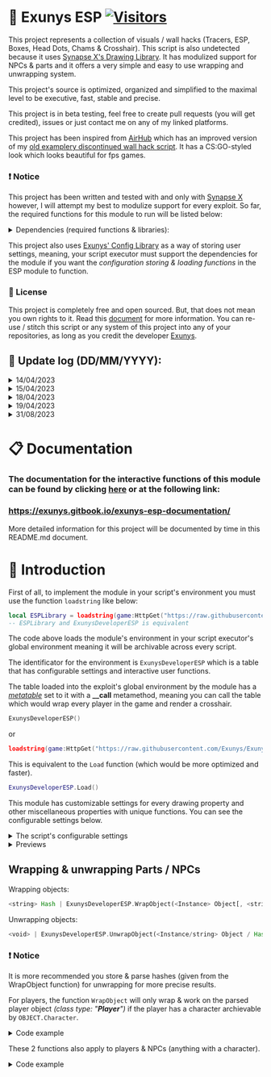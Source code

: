 # 🌌 Exunys ESP [![Visitors](https://visitor-badge.laobi.icu/badge?page_id=Exunys.Exunys-ESP)](https://exunys.gitbook.io/exunys-esp-documentation)

This project represents a collection of visuals / wall hacks (Tracers, ESP, Boxes, Head Dots, Chams & Crosshair). This script is also undetected because it uses [Synapse X's Drawing Library](https://docs.synapse.to/docs/reference/drawing_lib.html). It has modulized support for NPCs & parts and it offers a very simple and easy to use wrapping and unwrapping system.

This project's source is optimized, organized and simplified to the maximal level to be executive, fast, stable and precise.

This project is in beta testing, feel free to create pull requests (you will get credited), issues or just contact me on any of my linked platforms.

This project has been inspired from [AirHub](https://github.com/Exunys/AirHub) which has an improved version of my [old examplery discontinued wall hack script](https://github.com/Exunys/Wall-Hack). It has a CS:GO-styled look which looks beautiful for fps games.

### ❗ Notice
This project has been written and tested with and only with [Synapse X](https://x.synapse.to) however, I will attempt my best to modulize support for every exploit. So far, the required functions for this module to run will be listed below:

<details> <summary> Dependencies (required functions & libraries): </summary>

- Libraries:
    - **Drawing**
        - Drawing.new *(function)*
        - Drawing.Fonts *(table)*
    - **debug**
        - debug.getupvalue *(function)*

- Functions:
    - **getgenv**
    - **getrawmetatable**
    - **gethiddenproperty**
</details>

This project also uses [Exunys' Config Library](https://github.com/Exunys/Config-Library) as a way of storing user settings, meaning, your script executor must support the dependencies for the module if you want the *configuration storing & loading functions* in the ESP module to function.

### 📜 License
This project is completely free and open sourced. But, that does not mean you own rights to it. Read this [document](https://github.com/Exunys/Exunys-ESP/blob/main/LICENSE) for more information.
You can re-use / stitch this script or any system of this project into any of your repositories, as long as you credit the developer [Exunys](https://github.com/Exunys).

## 📑 Update log (DD/MM/YYYY): 

<details> <summary> 14/04/2023 </summary>

- [**v1.0b**] First (BETA) release </details> <details> <summary> 15/04/2023 </summary>
- [**v1.0.3b**] Optimizations, bug fixes, silenced errors </details> <details> <summary> 18/04/2023 </summary>
- [**v1.0.8b**] Optimizations & bug fixes, added distance parameter for wrapping </details> <details> <summary> 19/04/2023 </summary>
- [**v1.1.1b**] Optimizations, bug fixes, improved `Restart` interactive method, added new core function for getting the local users's positions and more... </details> <details> <summary> 31/08/2023 </summary>
- [**v1.1.3b**] Added a variable that changes the teammates' visuals' color to differ from the enemies (team color) and made the script return the environment </details>

# 📋 Documentation

### The documentation for the interactive functions of this module can be found by clicking [here](https://exunys.gitbook.io/exunys-esp-documentation/) or at the following link:
### https://exunys.gitbook.io/exunys-esp-documentation/

More detailed information for this project will be documented by time in this README.md document.

# 👋 Introduction

First of all, to implement the module in your script's environment you must use the function `loadstring` like below:
```lua
local ESPLibrary = loadstring(game:HttpGet("https://raw.githubusercontent.com/Exunys/Exunys-ESP/main/src/ESP.lua"))()
-- ESPLibrary and ExunysDeveloperESP is equivalent
```
The code above loads the module's environment in your script executor's global environment meaning it will be archivable across every script.

The identificator for the environment is `ExunysDeveloperESP` which is a table that has configurable settings and interactive user functions.

The table loaded into the exploit's global environment by the module has a [*metatable*](https://create.roblox.com/docs/scripting/luau/metatables) set to it with a **__call** metamethod, meaning you can call the table which would wrap every player in the game and render a crosshair.
```lua
ExunysDeveloperESP()
```
or
```lua
loadstring(game:HttpGet("https://raw.githubusercontent.com/Exunys/Exunys-ESP/main/src/ESP.lua"))()()
```
This is equivalent to the `Load` function (which would be more optimized and faster).
```lua
ExunysDeveloperESP.Load()
```

This module has customizable settings for every drawing property and other miscellaneous properties with unique functions. You can see the configurable settings below.

<details> <summary> The script's configurable settings </summary>

```lua
getgenv().ExunysDeveloperESP = {
	DeveloperSettings = {
		Path = "Exunys Developer/Exunys ESP/Configuration.cfg",
		UnwrapOnCharacterAbsence = false,
		UpdateMode = "RenderStepped",
		TeamCheckOption = "TeamColor",
		RainbowSpeed = 1, -- Bigger = Slower
		WidthBoundary = 1.5 -- Smaller Value = Bigger Width
	},

	Settings = {
		Enabled = true,
		PartsOnly = false,
		TeamCheck = false,
		AliveCheck = true,
		LoadConfigOnLaunch = true,
		EnableTeamColors = false,
		TeamColor = Color3.fromRGB(170, 170, 255)
	},

	Properties = {
		ESP = {
			Enabled = true,
			RainbowColor = false,
			RainbowOutlineColor = false,
			Offset = 10,

			Color = Color3.fromRGB(255, 255, 255),
			Transparency = 1,
			Size = 14,
			Font = DrawingFonts.System, -- UI, System, Plex, Monospace

			OutlineColor = Color3.fromRGB(0, 0, 0),
			Outline = true,

			DisplayDistance = true,
			DisplayHealth = false,
			DisplayName = false,
			DisplayDisplayName = true,
			DisplayTool = true
		},

		Tracer = {
			Enabled = true,
			RainbowColor = false,
			RainbowOutlineColor = false,
			Position = 1, -- 1 = Bottom; 2 = Center; 3 = Mouse

			Transparency = 1,
			Thickness = 1,
			Color = Color3.fromRGB(255, 255, 255),

			Outline = true,
			OutlineColor = Color3.fromRGB(0, 0, 0)
		},

		HeadDot = {
			Enabled = true,
			RainbowColor = false,
			RainbowOutlineColor = false,

			Color = Color3.fromRGB(255, 255, 255),
			Transparency = 1,
			Thickness = 1,
			NumSides = 30,
			Filled = false,

			OutlineColor = Color3.fromRGB(0, 0, 0),
			Outline = true
		},

		Box = {
			Enabled = true,
			RainbowColor = false,
			RainbowOutlineColor = false,

			Color = Color3.fromRGB(255, 255, 255),
			Transparency = 1,
			Thickness = 1,
			Filled = false,

			OutlineColor = Color3.fromRGB(0, 0, 0),
			Outline = true
		},

		HealthBar = {
			Enabled = true,
			RainbowOutlineColor = false,
			Offset = 4,
			Blue = 100,
			Position = 3, -- 1 = Top; 2 = Bottom; 3 = Left; 4 = Right

			Thickness = 1,
			Transparency = 1,

			OutlineColor = Color3.fromRGB(0, 0, 0),
			Outline = true
		},

		Chams = {
			Enabled = false, -- Keep disabled, broken, WIP...
			RainbowColor = false,

			Color = Color3.fromRGB(255, 255, 255),
			Transparency = 0.2,
			Thickness = 1,
			Filled = true
		},

		Crosshair = {
			Enabled = true,
			RainbowColor = false,
			RainbowOutlineColor = false,
			TStyled = false,
			Position = 1, -- 1 = Mouse; 2 = Center

			Size = 12,
			GapSize = 6,
			Rotation = 0,

			Rotate = false,
			RotateClockwise = true,
			RotationSpeed = 5,

			PulseGap = false,
			PulsingStep = 10,
			PulsingSpeed = 5,
			PulsingBounds = {4, 8}, -- {...}[1] => GapSize Min; {...}[2] => GapSize Max

			Color = Color3.fromRGB(0, 255, 0),
			Thickness = 1,
			Transparency = 1,

			OutlineColor = Color3.fromRGB(0, 0, 0),
			Outline = true,

			CenterDot = {
				Enabled = true,
				RainbowColor = false,
				RainbowOutlineColor = false,

				Radius = 2,

				Color = Color3.fromRGB(0, 255, 0),
				Transparency = 1,
				Thickness = 1,
				NumSides = 60,
				Filled = false,

				OutlineColor = Color3.fromRGB(0, 0, 0),
				Outline = true
			}
		}
	}

	-- The rest is core data for the functionality of the module...
}
```
</details>

<details> <summary> Previews </summary>

![image](https://user-images.githubusercontent.com/76539058/232103151-42664a64-a942-46ad-8883-ae1fe1ac7e81.png) (ESP with factory settings)

![image](https://user-images.githubusercontent.com/76539058/232103294-e79b6c64-c655-4df7-ad70-6db4e5f66f54.png) (Crosshair with factory settings)

https://user-images.githubusercontent.com/76539058/232102118-14961c64-bb39-41aa-8b6a-d5af3ef5f922.mp4

The settings for the video above:

```lua
ExunysDeveloperESP.RenderCrosshair()

ExunysDeveloperESP.DeveloperSettings.RainbowSpeed = 2.5

local CrosshairProperties = ExunysDeveloperESP.Properties.Crosshair

CrosshairProperties.RainbowColor = true
CrosshairProperties.Position = 2

CrosshairProperties.Size = 18
CrosshairProperties.Thickness = 2

CrosshairProperties.Rotate = true
CrosshairProperties.RotateClockwise = false
CrosshairProperties.RotationSpeed = 10

CrosshairProperties.PulseGap = true
CrosshairProperties.PulsingBounds = {0, 24}

CrosshairProperties.CenterDot.Color = Color3.fromHex("#FFFFFF")
```

</details>

## Wrapping & unwrapping Parts / NPCs
Wrapping objects:
```rust
<string> Hash | ExunysDeveloperESP.WrapObject(<Instance> Object[, <string> Pseudo Name, <table> Allowed Visuals, <uint> Distance])
```
Unwrapping objects:
```rust
<void> | ExunysDeveloperESP.UnwrapObject(<Instance/string> Object / Hash)
```

### ❗ Notice
It is more recommended you store & parse hashes (given from the WrapObject function) for unwrapping for more precise results.

For players, the function `WrapObject` will only wrap & work on the parsed player object *(class type: "**Player**")* if the player has a character archievable by `OBJECT.Character`.

<details> <summary> Code example </summary>

```lua
for Index, Value in next, workspace.Landmines:GetChildren() do
	local Part = Value:IsA("Model") and gethiddenproperty(Value, "PrimaryPart")
    
	if not Part then
		continue 
	end
    
	local Hash = ExunysDeveloperESP.WrapObject(Part, "Landmine "..Index, {Tracer = false})

	task.delay(3, function()
		ExunysDeveloperESP.UnwrapObject(Hash)
	end)
end
```

https://user-images.githubusercontent.com/76539058/232627964-8230c006-770c-4f8a-a101-b5c2fd2e5d91.mp4

</details>

These 2 functions also apply to players & NPCs (anything with a character).

<details> <summary> Code example </summary>

```lua
ExunysDeveloperESP.WrapObject(workspace.Dummys.Dummy, "Dumb Dummy")

-- The object parsed in the first parameter is a model that has a R15 character rig and a humanoid (which it must contain)
```

https://user-images.githubusercontent.com/76539058/232631988-18d8a058-db4a-4d24-b7e1-ff7909ef527e.mp4

</details>
